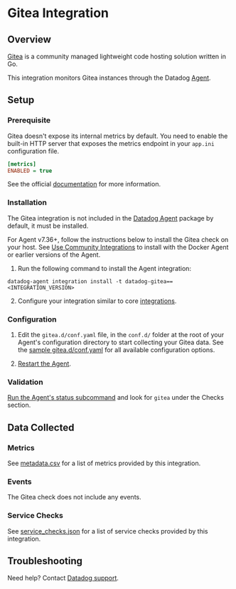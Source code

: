 # Gitea Integration

## Overview

[Gitea][1] is a community managed lightweight code hosting solution written in Go.

This integration monitors Gitea instances through the Datadog [Agent][2].

## Setup

### Prerequisite

Gitea doesn't expose its internal metrics by default. You need to enable the built-in HTTP server that exposes the metrics endpoint in your `app.ini` configuration file.

```ini
[metrics]
ENABLED = true
```

See the official [documentation][3] for more information.

### Installation

The Gitea integration is not included in the [Datadog Agent][4] package by default, it must be installed.

For Agent v7.36+, follow the instructions below to install the Gitea check on your host. See [Use Community Integrations][5] to install with the Docker Agent or earlier versions of the Agent.

1. Run the following command to install the Agent integration:

```shell
datadog-agent integration install -t datadog-gitea==<INTEGRATION_VERSION>
```

2. Configure your integration similar to core [integrations][6].

### Configuration

1. Edit the `gitea.d/conf.yaml` file, in the `conf.d/` folder at the root of your Agent's configuration directory to start collecting your Gitea data. See the [sample gitea.d/conf.yaml][7] for all available configuration options.

2. [Restart the Agent][8].

### Validation

[Run the Agent's status subcommand][9] and look for `gitea` under the Checks section.

## Data Collected

### Metrics

See [metadata.csv][10] for a list of metrics provided by this integration.

### Events

The Gitea check does not include any events.

### Service Checks

See [service_checks.json][11] for a list of service checks provided by this integration.

## Troubleshooting

Need help? Contact [Datadog support][12].

[1]: https://docs.gitea.io/en-us/ 
[2]: https://docs.datadoghq.com/agent/
[3]: https://docs.gitea.io/en-us/
[4]: https://app.datadoghq.com/account/settings#agent
[5]: https://docs.datadoghq.com/agent/guide/use-community-integrations/
[6]: https://docs.datadoghq.com/getting_started/integrations/
[7]: https://github.com/DataDog/integrations-extras/blob/master/gitea/datadog_checks/gitea/data/conf.yaml.example
[8]: https://docs.datadoghq.com/agent/guide/agent-commands/#start-stop-and-restart-the-agent
[9]: https://docs.datadoghq.com/agent/guide/agent-commands/#agent-status-and-information
[10]: https://github.com/DataDog/integrations-extras/blob/master/gitea/metadata.csv
[11]: https://github.com/DataDog/integrations-extras/blob/master/gitea/assets/service_checks.json
[12]: https://docs.datadoghq.com/help/
